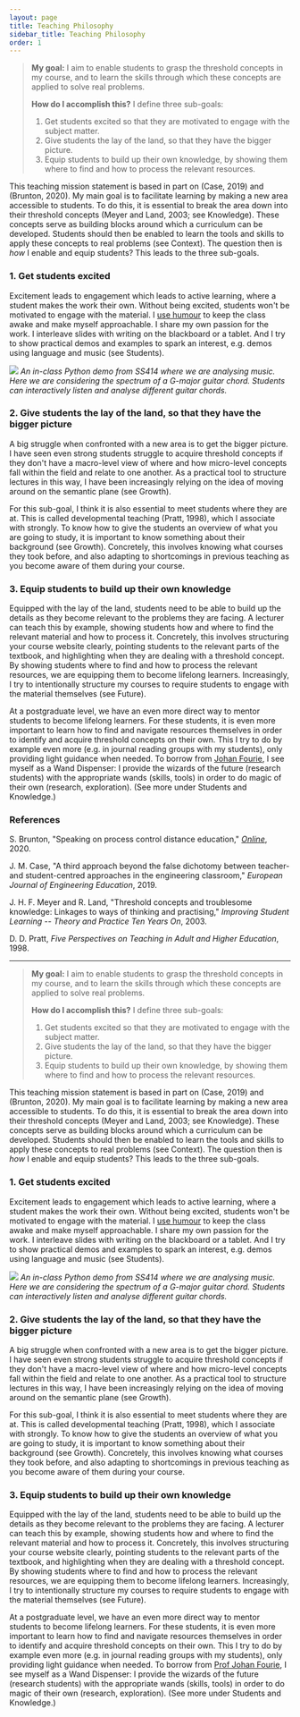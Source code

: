 ```yaml
---
layout: page
title: Teaching Philosophy
sidebar_title: Teaching Philosophy
order: 1
---
```



<!-- # Teaching philosophy -->

> **My goal:** I aim to enable students to grasp the threshold concepts in my course, and to learn the skills through which these concepts are applied to solve real problems.
> 
> **How do I accomplish this?** I define three sub-goals:
> 
> 1. Get students excited so that they are motivated to engage with the subject matter.
> 2. Give students the lay of the land, so that they have the bigger picture.
> 3. Equip students to build up their own knowledge, by showing them where to find and how to process the relevant resources.

This teaching mission statement is based in part on (Case, 2019) and (Brunton, 2020). My main goal is to facilitate learning by making a new area accessible to students. To do this, it is essential to break the area down into their threshold concepts (Meyer and Land, 2003; see Knowledge). These concepts serve as building blocks around which a curriculum can be developed. Students should then be enabled to learn the tools and skills to apply these concepts to real problems (see Context). The question then is *how* I enable and equip students? This leads to the three sub-goals.

### 1. Get students excited

Excitement leads to engagement which leads to active learning, where a student makes the work their own. Without being excited, students won't be motivated to engage with the material. I [use humour](https://youtu.be/DW5C3eqAFQM?t=30) to keep the class awake and make myself approachable. I share my own passion for the work. I interleave slides with writing on the blackboard or a tablet. And I try to show practical demos and examples to spark an interest, e.g. demos using language and music (see Students).

![](/fig/g_major_python.png)
*An in-class Python demo from SS414 where we are analysing music. Here we are considering the spectrum of a G-major guitar chord. Students can interactively listen and analyse different guitar chords.*

### 2. Give students the lay of the land, so that they have the bigger picture

A big struggle when confronted with a new area is to get the bigger picture. I have seen even strong students struggle to acquire threshold concepts if they don't have a macro-level view of where and how micro-level concepts fall within the field and relate to one another. As a practical tool to structure lectures in this way, I have been increasingly relying on the idea of moving around on the semantic plane (see Growth).

For this sub-goal, I think it is also essential to meet students where they are at. This is called developmental teaching (Pratt, 1998), which I associate with strongly. To know how to give the students an overview of what you are going to study, it is important to know something about their background (see Growth). Concretely, this involves knowing what courses they took before, and also adapting to shortcomings in previous teaching as you become aware of them during your course.

### 3. Equip students to build up their own knowledge

Equipped with the lay of the land, students need to be able to build up the details as they become relevant to the problems they are facing. A lecturer can teach this by example, showing students how and where to find the relevant material and how to process it. Concretely, this involves structuring your course website clearly, pointing students to the relevant parts of the textbook, and highlighting when they are dealing with a threshold concept. By showing students where to find and how to process the relevant resources, we are equipping them to become lifelong learners. Increasingly, I try to intentionally structure my courses to require students to engage with the material themselves (see Future).

At a postgraduate level, we have an even more direct way to mentor students to become lifelong learners. For these students, it is even more important to learn how to find and navigate resources themselves in order to identify and acquire threshold concepts on their own. This I try to do by example even more (e.g. in journal reading groups with my students), only providing light guidance when needed. To borrow from [Johan Fourie](https://www.johanfourie.com/teaching/), I see myself as a Wand Dispenser: I provide the wizards of the future (research students) with the appropriate wands (skills, tools) in order to do magic of their own (research, exploration). (See more under Students and Knowledge.)


### References

S. Brunton, "Speaking on process control distance education," [*Online*](https://www.youtube.com/watch?v=057Ev6cKLwE&t=1438s), 2020.

J. M. Case, "A third approach beyond the false dichotomy between teacher- and student-centred approaches in the engineering classroom," *European Journal of Engineering Education*, 2019.

J. H. F. Meyer and R. Land, "Threshold concepts and troublesome knowledge: Linkages to ways of thinking and practising," *Improving Student Learning -- Theory and Practice Ten Years On*, 2003.

D. D. Pratt, *Five Perspectives on Teaching in Adult and Higher Education*, 1998.

* * * 

<!-- # Teaching Philosophy -->

<!-- <p class="message">
My goal: I aim to enable students to grasp the threshold concepts in my course, and to learn the skills through which these concepts are applied to solve real problems.

How do I accomplish this? I define three sub-goals:

1. Get students excited so that they are motivated to engage with the subject matter.
2. Give students the lay of the land, so that they have the bigger picture.
3. Equip students to build up their own knowledge, by showing them where to find and how to process the relevant resources.
</p> -->

> **My goal:** I aim to enable students to grasp the threshold concepts in my course, and to learn the skills through which these concepts are applied to solve real problems.
> 
> **How do I accomplish this?** I define three sub-goals:
> 
> 1. Get students excited so that they are motivated to engage with the subject matter.
> 2. Give students the lay of the land, so that they have the bigger picture.
> 3. Equip students to build up their own knowledge, by showing them where to find and how to process the relevant resources.

This teaching mission statement is based in part on (Case, 2019) and (Brunton, 2020). My main goal is to facilitate learning by making a new area accessible to students. To do this, it is essential to break the area down into their threshold concepts (Meyer and Land, 2003; see Knowledge). These concepts serve as building blocks around which a curriculum can be developed. Students should then be enabled to learn the tools and skills to apply these concepts to real problems (see Context). The question then is *how* I enable and equip students? This leads to the three sub-goals.

### 1. Get students excited

Excitement leads to engagement which leads to active learning, where a student makes the work their own. Without being excited, students won't be motivated to engage with the material. I [use humour](https://youtu.be/DW5C3eqAFQM?t=30) to keep the class awake and make myself approachable. I share my own passion for the work. I interleave slides with writing on the blackboard or a tablet. And I try to show practical demos and examples to spark an interest, e.g. demos using language and music (see Students).

![](/fig/g_major_python.png)
*An in-class Python demo from SS414 where we are analysing music. Here we are considering the spectrum of a G-major guitar chord. Students can interactively listen and analyse different guitar chords.*

### 2. Give students the lay of the land, so that they have the bigger picture

A big struggle when confronted with a new area is to get the bigger picture. I have seen even strong students struggle to acquire threshold concepts if they don't have a macro-level view of where and how micro-level concepts fall within the field and relate to one another. As a practical tool to structure lectures in this way, I have been increasingly relying on the idea of moving around on the semantic plane (see Growth).

For this sub-goal, I think it is also essential to meet students where they are at. This is called developmental teaching (Pratt, 1998), which I associate with strongly. To know how to give the students an overview of what you are going to study, it is important to know something about their background (see Growth). Concretely, this involves knowing what courses they took before, and also adapting to shortcomings in previous teaching as you become aware of them during your course.

### 3. Equip students to build up their own knowledge

Equipped with the lay of the land, students need to be able to build up the details as they become relevant to the problems they are facing. A lecturer can teach this by example, showing students how and where to find the relevant material and how to process it. Concretely, this involves structuring your course website clearly, pointing students to the relevant parts of the textbook, and highlighting when they are dealing with a threshold concept. By showing students where to find and how to process the relevant resources, we are equipping them to become lifelong learners. Increasingly, I try to intentionally structure my courses to require students to engage with the material themselves (see Future).

At a postgraduate level, we have an even more direct way to mentor students to become lifelong learners. For these students, it is even more important to learn how to find and navigate resources themselves in order to identify and acquire threshold concepts on their own. This I try to do by example even more (e.g. in journal reading groups with my students), only providing light guidance when needed. To borrow from [Prof Johan Fourie](https://www.johanfourie.com/teaching/), I see myself as a Wand Dispenser: I provide the wizards of the future (research students) with the appropriate wands (skills, tools) in order to do magic of their own (research, exploration). (See more under Students and Knowledge.)
